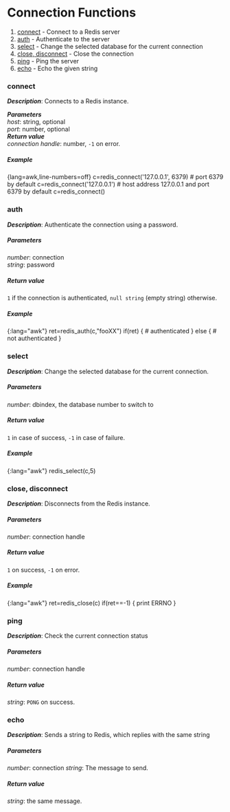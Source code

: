 # Connection Functions

1. [connect](#connect) - Connect to a Redis server
1. [auth](#auth) - Authenticate to the server
1. [select](#select) - Change the selected database for the current connection
1. [close, disconnect](#close-disconnect) - Close the connection
1. [ping](#ping) - Ping the server
1. [echo](#echo) - Echo the given string

### connect     
_**Description**_: Connects to a Redis instance.    

_**Parameters**_   \
*host*: string, optional  
*port*: number, optional    
_**Return value**_     \
*connection handle*: number, `-1` on error.

##### *Example*    
{lang=awk,line-numbers=off}
    c=redis_connect('127.0.0.1', 6379)
    # port 6379 by default
    c=redis_connect('127.0.0.1')
    # host address 127.0.0.1 and port 6379 by default
    c=redis_connect()

### auth    
_**Description**_: Authenticate the connection using a password.   

##### *Parameters*
*number*: connection    
*string*: password    

##### *Return value* 
`1` if the connection is authenticated, `null string` (empty string) otherwise.    
##### *Example*    
{:lang="awk"}
    ret=redis_auth(c,"fooXX")
    if(ret) {
      # authenticated
    }
    else {
      # not authenticated
    }

### select
_**Description**_: Change the selected database for the current connection.

##### *Parameters*
*number*: dbindex, the database number to switch to

##### *Return value*
`1` in case of success, `-1` in case of failure.

##### *Example*
{:lang="awk"}
    redis_select(c,5)

### close, disconnect
_**Description**_: Disconnects from the Redis instance.

##### *Parameters*
*number*: connection handle  

##### *Return value*
`1` on success, `-1` on error.

##### *Example*
{:lang="awk"}
    ret=redis_close(c)
    if(ret==-1) {
      print ERRNO
    }

### ping
_**Description**_: Check the current connection status

##### *Parameters*
*number*: connection handle  

##### *Return value*
*string*: `PONG` on success.

### echo
_**Description**_: Sends a string to Redis, which replies with the same string

##### *Parameters*
*number*: connection
*string*: The message to send.

##### *Return value*
*string*: the same message.

